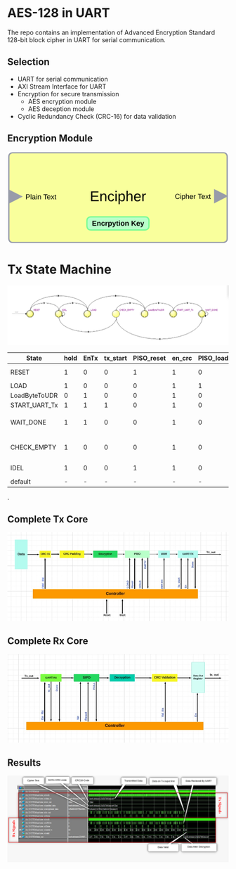 # AES-128 in UART 
The repo contains an implementation of Advanced Encryption Standard 128-bit block cipher in UART for serial communication.
## Selection 
+ UART for serial communication
+ AXI Stream Interface for UART 
+ Encryption for secure transmission
  + AES encryption module
  + AES deception module
+ Cyclic Redundancy Check (CRC-16) for data validation

##  Encryption Module
![Takes 128Bit text input and generate cipher text of the same length](images/enryption.png)


# Tx State Machine 
![image1](https://github.com/Muslim-314/AES_over_UART/blob/main/images/State_Machine.png)

| State         | hold | EnTx | tx_start | PISO_reset | en_crc | PISO_load | EN_UDR | Next State                     |
|---------------|------|------|----------|------------|--------|-----------|--------|--------------------------------|
| RESET         | 1    | 0    | 0        | 1          | 1      | 0         | 0      | start ? LOAD : IDEL            |
| LOAD          | 1    | 0    | 0        | 0          | 1      | 1         | 0      | LoadByteToUDR                  |
| LoadByteToUDR | 0    | 1    | 0        | 0          | 1      | 0         | 1      | START_UART_Tx                  |
| START_UART_Tx | 1    | 1    | 1        | 0          | 1      | 0         | 1      | WAIT_DONE                      |
| WAIT_DONE     | 1    | 1    | 0        | 0          | 1      | 0         | 1      | Done ? CHECK_EMPTY : WAIT_DONE |
| CHECK_EMPTY   | 1    | 0    | 0        | 0          | 1      | 0         | 0      | PISO_empty ? IDEL : LoadByteToUDR |
| IDEL          | 1    | 0    | 0        | 1          | 1      | 0         | 0      | start ? LOAD : IDEL            |
| default       | -    | -    | -        | -          | -      | -         | -      | RESET                          |

.
## Complete Tx Core
![image](https://github.com/Muslim-314/AES_over_UART/blob/main/images/Tx.jpeg)

## Complete Rx Core
![image](https://github.com/Muslim-314/AES_over_UART/blob/main/images/Rx.jpeg)

## Results
![image](https://github.com/Muslim-314/AES_over_UART/blob/main/images/WAVE_OUTPUT.png)


